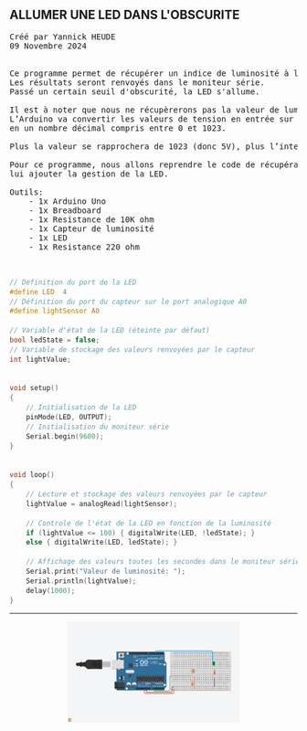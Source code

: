 ## ALLUMER UNE LED DANS L'OBSCURITE

<pre>
Créé par Yannick HEUDE
09 Novembre 2024


Ce programme permet de récupérer un indice de luminosité à l'aide d'un capteur.
Les résultats seront renvoyés dans le moniteur série.
Passé un certain seuil d'obscurité, la LED s'allume.

Il est à noter que nous ne récupèrerons pas la valeur de luminosité en lux. 
L’Arduino va convertir les valeurs de tension en entrée sur A0 (qui varie de 0 à 5V) 
en un nombre décimal compris entre 0 et 1023.

Plus la valeur se rapprochera de 1023 (donc 5V), plus l’intensité lumineuse sera importante.

Pour ce programme, nous allons reprendre le code de récupération des valeurs du capteur et
lui ajouter la gestion de la LED.

Outils:
    - 1x Arduino Uno
    - 1x Breadboard
    - 1x Resistance de 10K ohm
    - 1x Capteur de luminosité
    - 1x LED
    - 1x Resistance 220 ohm
</pre>

<br>

```c
// Definition du port de la LED
#define LED  4
// Définition du port du capteur sur le port analogique A0
#define lightSensor A0

// Variable d'état de la LED (éteinte par défaut)
bool ledState = false;
// Variable de stockage des valeurs renvoyées par le capteur
int lightValue;


void setup()
{
    // Initialisation de la LED
    pinMode(LED, OUTPUT);
    // Initialisation du moniteur série
    Serial.begin(9600);
}


void loop()
{
    // Lecture et stockage des valeurs renvoyées par le capteur
    lightValue = analogRead(lightSensor);

    // Controle de l'état de la LED en fonction de la luminosité
    if (lightValue <= 100) { digitalWrite(LED, !ledState); }
    else { digitalWrite(LED, ledState); }

    // Affichage des valeurs toutes les secondes dans le moniteur série
    Serial.print("Valeur de luminosité: ");
    Serial.println(lightValue);
    delay(1000);
}
```

---

<div align="center">
    <img
        src="https://github.com/AyckinnLisa/arduino/blob/main/pics/light_sensor_led.png"
        style="width:60%">
</div>
